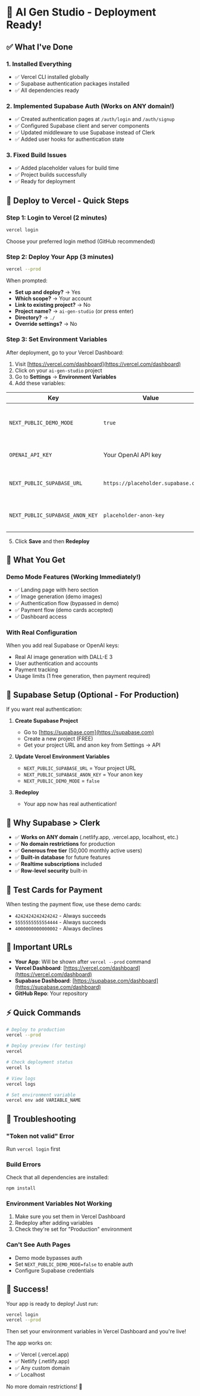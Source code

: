 # 🎉 AI Gen Studio - Deployment Ready!

## ✅ What I've Done

### 1. **Installed Everything**
- ✅ Vercel CLI installed globally
- ✅ Supabase authentication packages installed
- ✅ All dependencies ready

### 2. **Implemented Supabase Auth** (Works on ANY domain!)
- ✅ Created authentication pages at `/auth/login` and `/auth/signup`
- ✅ Configured Supabase client and server components
- ✅ Updated middleware to use Supabase instead of Clerk
- ✅ Added user hooks for authentication state

### 3. **Fixed Build Issues**
- ✅ Added placeholder values for build time
- ✅ Project builds successfully
- ✅ Ready for deployment

## 🚀 Deploy to Vercel - Quick Steps

### Step 1: Login to Vercel (2 minutes)
```bash
vercel login
```
Choose your preferred login method (GitHub recommended)

### Step 2: Deploy Your App (3 minutes)
```bash
vercel --prod
```

When prompted:
- **Set up and deploy?** → Yes
- **Which scope?** → Your account
- **Link to existing project?** → No
- **Project name?** → `ai-gen-studio` (or press enter)
- **Directory?** → `./`
- **Override settings?** → No

### Step 3: Set Environment Variables
After deployment, go to your Vercel Dashboard:

1. Visit [https://vercel.com/dashboard](https://vercel.com/dashboard)
2. Click on your `ai-gen-studio` project
3. Go to **Settings** → **Environment Variables**
4. Add these variables:

| Key | Value | Notes |
|-----|-------|-------|
| `NEXT_PUBLIC_DEMO_MODE` | `true` | Enables demo mode (no auth required) |
| `OPENAI_API_KEY` | Your OpenAI API key | Required for image generation |
| `NEXT_PUBLIC_SUPABASE_URL` | `https://placeholder.supabase.co` | Optional - add real values later |
| `NEXT_PUBLIC_SUPABASE_ANON_KEY` | `placeholder-anon-key` | Optional - add real values later |

5. Click **Save** and then **Redeploy**

## 🌟 What You Get

### Demo Mode Features (Working Immediately!)
- ✅ Landing page with hero section
- ✅ Image generation (demo images)
- ✅ Authentication flow (bypassed in demo)
- ✅ Payment flow (demo cards accepted)
- ✅ Dashboard access

### With Real Configuration
When you add real Supabase or OpenAI keys:
- Real AI image generation with DALL-E 3
- User authentication and accounts
- Payment tracking
- Usage limits (1 free generation, then payment required)

## 🔧 Supabase Setup (Optional - For Production)

If you want real authentication:

1. **Create Supabase Project**
   - Go to [https://supabase.com](https://supabase.com)
   - Create a new project (FREE)
   - Get your project URL and anon key from Settings → API

2. **Update Vercel Environment Variables**
   - `NEXT_PUBLIC_SUPABASE_URL` = Your project URL
   - `NEXT_PUBLIC_SUPABASE_ANON_KEY` = Your anon key
   - `NEXT_PUBLIC_DEMO_MODE` = `false`

3. **Redeploy**
   - Your app now has real authentication!

## 🎯 Why Supabase > Clerk

- ✅ **Works on ANY domain** (.netlify.app, .vercel.app, localhost, etc.)
- ✅ **No domain restrictions** for production
- ✅ **Generous free tier** (50,000 monthly active users)
- ✅ **Built-in database** for future features
- ✅ **Realtime subscriptions** included
- ✅ **Row-level security** built-in

## 📝 Test Cards for Payment

When testing the payment flow, use these demo cards:
- `4242424242424242` - Always succeeds
- `5555555555554444` - Always succeeds
- `4000000000000002` - Always declines

## 🔗 Important URLs

- **Your App**: Will be shown after `vercel --prod` command
- **Vercel Dashboard**: [https://vercel.com/dashboard](https://vercel.com/dashboard)
- **Supabase Dashboard**: [https://supabase.com/dashboard](https://supabase.com/dashboard)
- **GitHub Repo**: Your repository

## ⚡ Quick Commands

```bash
# Deploy to production
vercel --prod

# Deploy preview (for testing)
vercel

# Check deployment status
vercel ls

# View logs
vercel logs

# Set environment variable
vercel env add VARIABLE_NAME
```

## 🐛 Troubleshooting

### "Token not valid" Error
Run `vercel login` first

### Build Errors
Check that all dependencies are installed:
```bash
npm install
```

### Environment Variables Not Working
1. Make sure you set them in Vercel Dashboard
2. Redeploy after adding variables
3. Check they're set for "Production" environment

### Can't See Auth Pages
- Demo mode bypasses auth
- Set `NEXT_PUBLIC_DEMO_MODE=false` to enable auth
- Configure Supabase credentials

## 🎉 Success!

Your app is ready to deploy! Just run:
```bash
vercel login
vercel --prod
```

Then set your environment variables in Vercel Dashboard and you're live!

The app works on:
- ✅ Vercel (.vercel.app)
- ✅ Netlify (.netlify.app) 
- ✅ Any custom domain
- ✅ Localhost

No more domain restrictions! 🚀